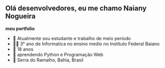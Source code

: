 ## Olá desenvolvedores, eu me chamo Naiany Nogueira

**meu portfolio**


- 🔭 Atualmente sou estudante e trabalho de meio periodo 
- 👨‍💻  3° ano de Informatica no ensino medio no Instituto Federal Baiano
- 👯 18 anos
- 💬 aprendendo Python e Programação Web
- 🚩 Serra do Ramalho, Bahia, Brasil
  
